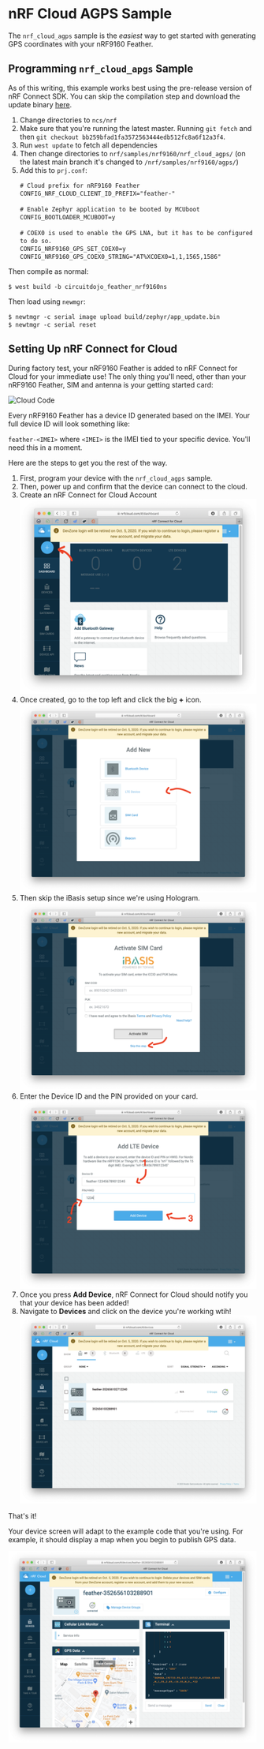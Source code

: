 # nRF Cloud AGPS Sample

The `nrf_cloud_agps` sample is the *easiest* way to get started with generating GPS coordinates with your nRF9160 Feather.

## Programming `nrf_cloud_apgs` **Sample**

As of this writing, this example works best using the pre-release version of nRF Connect SDK. You can skip the compilation step and download the update binary [here](files/nrf_cloud_agps_nrf9160_feather.bin).

1. Change directories to `ncs/nrf`
1. Make sure that you're running the latest master. Running `git fetch` and then  `git checkout bb259bfad1fa3572563444edb512fc8a6f12a3f4`.
1. Run `west update` to fetch all dependencies
1. Then change directories to `nrf/samples/nrf9160/nrf_cloud_agps/` (on the latest main branch it's changed to `/nrf/samples/nrf9160/agps/`)
1. Add this to `prj.conf`:
   ```
   # Cloud prefix for nRF9160 Feather
   CONFIG_NRF_CLOUD_CLIENT_ID_PREFIX="feather-"

   # Enable Zephyr application to be booted by MCUboot
   CONFIG_BOOTLOADER_MCUBOOT=y

   # COEX0 is used to enable the GPS LNA, but it has to be configured to do so.
   CONFIG_NRF9160_GPS_SET_COEX0=y
   CONFIG_NRF9160_GPS_COEX0_STRING="AT%XCOEX0=1,1,1565,1586"
   ```

Then compile as normal:

```
$ west build -b circuitdojo_feather_nrf9160ns
```

Then load using `newmgr`:

```
$ newtmgr -c serial image upload build/zephyr/app_update.bin
$ newtmgr -c serial reset
```

## Setting Up nRF Connect for Cloud

During factory test, your nRF9160 Feather is added to nRF Connect for Cloud for your immediate use! The only thing you'll need, other than your nRF9160 Feather, SIM and antenna is your getting started card:

![Cloud Code](/img/agps-sample/nrf-cloud-code.jpg)

Every nRF9160 Feather has a device ID generated based on the IMEI. Your full device ID will look something like:

`feather-<IMEI>` where `<IMEI>` is the IMEI tied to your specific device. You'll need this in a moment.

Here are the steps to get you the rest of the way.

1. First, program your device with the `nrf_cloud_agps` sample.
1. Then, power up and confirm that the device can connect to the cloud.
1. Create an nRF Connect for Cloud Account
   ![Add new device](img/agps-sample/add-new-device.png)
1. Once created, go to the top left and click the big **+** icon.
   ![Add LTE device](img/agps-sample/add-lte-device.png)
1. Then skip the iBasis setup since we're using Hologram.
   ![Skip iBasis](img/agps-sample/skip-ibasis-setup.png)
1. Enter the Device ID and the PIN provided on your card.
   ![Enter device ID and pin](img/agps-sample/enter-device-id-and-pin.png)
1. Once you press **Add Device**, nRF Connect for Cloud should notify you that your device has been added!
1. Navigate to **Devices** and click on the device you're working wtih!
   ![Devices](img/agps-sample/devices.png)

That's it!

Your device screen will adapt to the example code that you're using. For example, it should display a map when you begin to publish GPS data.

![nRF Connect for Cloud Screenshot with map](img/agps-sample/nrf-cloud-screenshot.png)

